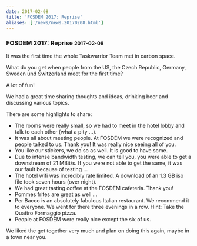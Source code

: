 ```yaml
---
date: 2017-02-08
title: 'FOSDEM 2017: Reprise'
aliases: ['/news/news.20170208.html']
---
```

<div class="col-md-8 main">
 <div class="row">
  <h3>
   FOSDEM 2017: Reprise
   <small>
    2017-02-08
   </small>
  </h3>
  <p>
   It was the first time the whole Taskwarrior Team met in carbon space.
  </p>
  <p>
   What do you get when people from the US, the Czech Republic, Germany,
            Sweden und Switzerland meet for the first time?
  </p>
  <p>
   A lot of fun!
  </p>
  <p>
   We had a great time sharing thoughts and ideas, drinking beer and
            discussing various topics.
  </p>
  <p>
   There are some highlights to share:
   <ul>
    <li>
     The rooms were really small, so we had to meet in the hotel lobby
                and talk to each other (what a pity ...).
    </li>
    <li>
     It was all about meeting people. At FOSDEM we were recognized and
                people talked to us. Thank you! It was really nice seeing all of
                you.
    </li>
    <li>
     You like our stickers, we do so as well. It is good to have some.
    </li>
    <li>
     Due to intense bandwidth testing, we can tell you, you were able
                to get a downstream of 21 MBit/s. If you were not able to get the
                same, it was our fault because of testing ...
    </li>
    <li>
     The hotel wifi was incredibly rate limited. A download of an 1.3 GB
                iso file took seven hours (over night).
    </li>
    <li>
     We had great tasting coffee at the FOSDEM cafeteria. Thank you!
    </li>
    <li>
     Pommes frites are great as well ...
    </li>
    <li>
     Per Bacco is an absolutely fabulous Italian restaurant. We
                recommend it to everyone. We went for there three evenings in a
                row. Hint: Take the Quattro Formaggio pizza.
    </li>
    <li>
     People at FOSDEM were really nice except the six of us.
    </li>
   </ul>
  </p>
  <p>
   We liked the get together very much and plan on doing this again, maybe
            in a town near you.
  </p>
  <br/>
  <br/>
 </div>
</div>

